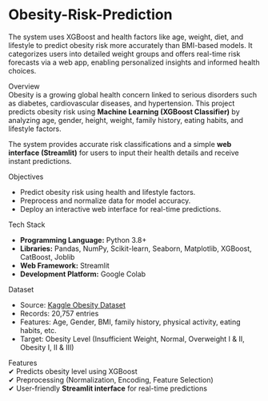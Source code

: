 # Obesity-Risk-Prediction
The system uses XGBoost and health factors like age, weight, diet, and lifestyle to predict obesity risk more accurately than BMI-based models. It categorizes users into detailed weight groups and offers real-time risk forecasts via a web app, enabling personalized insights and informed health choices.

Overview  
Obesity is a growing global health concern linked to serious disorders such as diabetes, cardiovascular diseases, and hypertension. This project predicts obesity risk using **Machine Learning (XGBoost Classifier)** by analyzing age, gender, height, weight, family history, eating habits, and lifestyle factors.  

The system provides accurate risk classifications and a simple **web interface (Streamlit)** for users to input their health details and receive instant predictions.

Objectives  
- Predict obesity risk using health and lifestyle factors.  
- Preprocess and normalize data for model accuracy.  
- Deploy an interactive web interface for real-time predictions.  

Tech Stack  
- **Programming Language:** Python 3.8+  
- **Libraries:** Pandas, NumPy, Scikit-learn, Seaborn, Matplotlib, XGBoost, CatBoost, Joblib  
- **Web Framework:** Streamlit  
- **Development Platform:** Google Colab  

Dataset  
- Source: [Kaggle Obesity Dataset](https://www.kaggle.com)  
- Records: 20,757 entries  
- Features: Age, Gender, BMI, family history, physical activity, eating habits, etc.  
- Target: Obesity Level (Insufficient Weight, Normal, Overweight I & II, Obesity I, II & III)  

Features  
✔ Predicts obesity level using XGBoost  
✔ Preprocessing (Normalization, Encoding, Feature Selection)  
✔ User-friendly **Streamlit interface** for real-time predictions  

